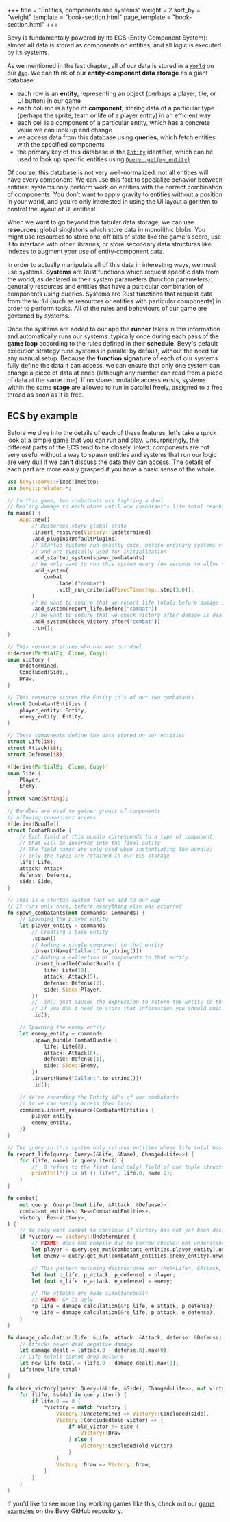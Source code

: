 +++
title = "Entities, components and systems"
weight = 2
sort_by = "weight"
template = "book-section.html"
page_template = "book-section.html"
+++

Bevy is fundamentally powered by its ECS (Entity Component System): almost all data is stored as components on entities, and all logic is executed by its systems.

As we mentioned in the last chapter, all of our data is stored in a [`World`](https://docs.rs/bevy/latest/bevy/ecs/world/struct.World.html) on our [`App`](https://docs.rs/bevy/latest/bevy/app/struct.App.html).
We can think of our **entity-component data storage** as a giant database:

* each row is an **entity**, representing an object (perhaps a player, tile, or UI button) in our game
* each column is a type of **component**, storing data of a particular type (perhaps the sprite, team or life of a player entity) in an efficient way
* each cell is a component of a particular entity, which has a concrete value we can look up and change
* we access data from this database using **queries**, which fetch entities with the specified components
* the primary key of this database is the [`Entity`](https://docs.rs/bevy/latest/bevy/ecs/entity/struct.Entity.html) identifier, which can be used to look up specific entities using [`Query::get(my_entity)`](https://docs.rs/bevy/latest/bevy/ecs/prelude/struct.Query.html#method.get)

Of course, this database is not very well-normalized: not all entities will have every component!
We can use this fact to specialize behavior between entities: systems only perform work on entities with the correct combination of components.
You don't want to apply gravity to entities without a position in your world, and you're only interested in using the UI layout algorithm to control the layout of UI entities!

When we want to go beyond this tabular data storage, we can use **resources**: global singletons which store data in monolithic blobs.
You might use resources to store one-off bits of state like the game's score, use it to interface with other libraries, or store secondary data structures like indexes to augment your use of entity-component data.

In order to actually manipulate all of this data in interesting ways, we must use systems.
**Systems** are Rust functions which request specific data from the world, as declared in their system parameters (function parameters): generally resources and entities that have a particular combination of components using queries.
Systems are Rust functions that request data from the `World` (such as resources or entities with particular components) in order to perform tasks.
All of the rules and behaviours of our game are governed by systems.

Once the systems are added to our app the **runner** takes in this information and automatically runs our systems: typically once during each pass of the **game loop** according to the rules defined in their **schedule**.
Bevy's default execution strategy runs systems in parallel by default, without the need for any manual setup.
Because the **function signature** of each of our systems fully define the data it can access, we can ensure that only one system can change a piece of data at once (although any number can read from a piece of data at the same time).
If no shared mutable access exists, systems within the same **stage** are allowed to run in parallel freely, assigned to a free thread as soon as it is free.

## ECS by example

Before we dive into the details of each of these features, let's take a quick look at a simple game that you can run and play.
Unsurprisingly, the different parts of the ECS tend to be closely linked: components are not very useful without a way to spawn entities and systems that run our logic are very dull if we can't discuss the data they can access.
The details of each part are more easily grasped if you have a basic sense of the whole.

```rust
use bevy::core::FixedTimestep;
use bevy::prelude::*;

// In this game, two combatants are fighting a duel
// Dealing damage to each other until one combatant's life total reaches 0
fn main() {
    App::new()
        // Resources store global state
        .insert_resource(Victory::Undetermined)
        .add_plugins(DefaultPlugins)
        // Startup systems run exactly once, before ordinary systems run
        // and are typically used for initialization
        .add_startup_system(spawn_combatants)
        // We only want to run this system every few seconds to allow the reader to follow along
        .add_system(
            combat
                .label("combat")
                .with_run_criteria(FixedTimestep::step(3.0)),
        )
        // We want to ensure that we report life totals before damage is dealt
        .add_system(report_life.before("combat"))
        // We want to ensure that we check victory after damage is dealt
        .add_system(check_victory.after("combat"))
        .run();
}

// This resource stores who has won our duel
#[derive(PartialEq, Clone, Copy)]
enum Victory {
    Undetermined,
    Concluded(Side),
    Draw,
}

// This resource stores the Entity id's of our two combatants
struct CombatantEntities {
    player_entity: Entity,
    enemy_entity: Entity,
}

// These components define the data stored on our entities
struct Life(i8);
struct Attack(i8);
struct Defense(i8);

#[derive(PartialEq, Clone, Copy)]
enum Side {
    Player,
    Enemy,
}
struct Name(String);

// Bundles are used to gather groups of components
// allowing convenient access
#[derive(Bundle)]
struct CombatBundle {
    // Each field of this bundle corresponds to a type of component
    // that will be inserted into the final entity
    // The field names are only used when instantiating the bundle;
    // only the types are retained in our ECS storage
    life: Life,
    attack: Attack,
    defense: Defense,
    side: Side,
}

// This is a startup system that we add to our app
// It runs only once, before everything else has occurred
fn spawn_combatants(mut commands: Commands) {
    // Spawning the player entity
    let player_entity = commands
        // Creating a base entity
        .spawn()
        // Adding a single component to that entity
        .insert(Name("Gallant".to_string()))
        // Adding a collection of components to that entity
        .insert_bundle(CombatBundle {
            life: Life(10),
            attack: Attack(5),
            defense: Defense(2),
            side: Side::Player,
        })
        // .id() just causes the expression to return the Entity id that was just spawned;
        // if you don't need to store that information you should omit it.
        .id();

    // Spawning the enemy entity
    let enemy_entity = commands
        .spawn_bundle(CombatBundle {
            life: Life(8),
            attack: Attack(6),
            defense: Defense(1),
            side: Side::Enemy,
        })
        .insert(Name("Gallant".to_string()))
        .id();

    // We're recording the Entity id's of our combatants
    // So we can easily access them later
    commands.insert_resource(CombatantEntities {
        player_entity,
        enemy_entity,
    })
}

// The query in this system only returns entities whose life total has changed since it last ran
fn report_life(query: Query<(&Life, &Name), Changed<Life>>) {
    for (life, name) in query.iter() {
        // .0 refers to the first (and only) field of our tuple structs
        println!("{} is at {} life!", life.0, name.0);
    }
}

fn combat(
    mut query: Query<(&mut Life, &Attack, &Defense)>,
    combatant_entities: Res<CombatantEntities>,
    victory: Res<Victory>,
) {
    // We only want combat to continue if victory has not yet been declared
    if *victory == Victory::Undetermined {
        // FIXME: does not compile due to borrow checker not understanding that player_entity != enemy_entity
        let player = query.get_mut(combatant_entities.player_entity).unwrap();
        let enemy = query.get_mut(combatant_entities.enemy_entity).unwrap();

        // This pattern matching destructures our (Mut<Life>, &Attack, &Defense) tuple into three new variables
        let (mut p_life, p_attack, p_defense) = player;
        let (mut e_life, e_attack, e_defense) = enemy;

        // The attacks are made simultaneously
        // FIXME: &* is ugly
        *p_life = damage_calculation(&*p_life, e_attack, p_defense);
        *e_life = damage_calculation(&*e_life, p_attack, e_defense);
    }
}

fn damage_calculation(life: &Life, attack: &Attack, defense: &Defense) -> Life {
    // Attacks never deal negative damage
    let damage_dealt = (attack.0 - defense.0).max(0);
    // Life totals cannot drop below 0
    let new_life_total = (life.0 - damage_dealt).max(0);
    Life(new_life_total)
}

fn check_victory(query: Query<(&Life, &Side), Changed<Life>>, mut victory: ResMut<Victory>) {
    for (life, &side) in query.iter() {
        if life.0 == 0 {
            *victory = match *victory {
                Victory::Undetermined => Victory::Concluded(side),
                Victory::Concluded(old_victor) => {
                    if old_victor != side {
                        Victory::Draw
                    } else {
                        Victory::Concluded(old_victor)
                    }
                }
                Victory::Draw => Victory::Draw,
            }
        }
    }
}
```

If you'd like to see more tiny working games like this, check out our [game examples](https://github.com/bevyengine/bevy/tree/latest/examples/game) on the Bevy GitHub repository.
